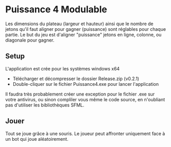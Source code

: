 # Puissance 4 Modulable

Les dimensions du plateau (largeur et hauteur) ainsi que le nombre de jetons qu'il faut aligner pour gagner (puissance) sont réglables pour chaque partie.
Le but du jeu est d'aligner "puissance" jetons en ligne, colonne, ou diagonale pour gagner.

## Setup

L'application est crée pour les systèmes windows x64

- Télécharger et décompresser le dossier Release.zip (v0.2.1)
- Double-cliquer sur le fichier Puissance4.exe pour lancer l'application

Il faudra très probablement créer une exception pour le fichier .exe sur votre antivirus, ou sinon compliler vous même le code source, en n'oubliant pas d'utiliser les bibliothèques SFML.

## Jouer

Tout se joue grâce à une souris.
Le joueur peut affronter uniquement face à un bot qui joue aléatoirement.

